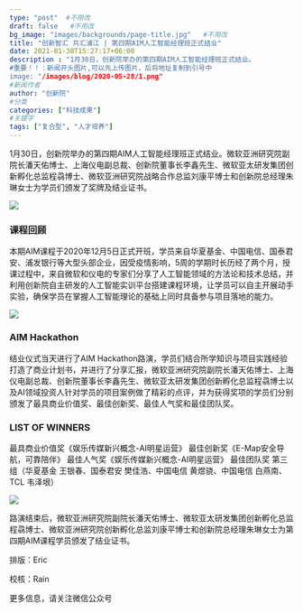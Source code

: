 ```yaml
---
type: "post"  #不用改
draft: false   #不用改
bg_image: "images/backgrounds/page-title.jpg"   #不用改
title: "创新智汇 共汇浦江 | 第四期AIM人工智能经理班正式结业"
date: 2021-01-30T15:27:17+06:00
description : "1月30日，创新院举办的第四期AIM人工智能经理班正式结业。
#重要！！：新闻开头图片,可以先上传图片，后将地址复制到引号中
image: "/images/blog/2020-05-28/1.png"
#新闻作者
author: "创新院"
#分类
categories: ["科技成果"]
#关键字
tags: ["复合型", "人才培养"]
---
```





1月30日，创新院举办的第四期AIM人工智能经理班正式结业。微软亚洲研究院副院长潘天佑博士、上海仪电副总裁、创新院董事长李鑫先生、微软亚太研发集团创新孵化总监程骉博士、微软亚洲研究院战略合作总监刘康平博士和创新院总经理朱琳女士为学员们颁发了奖牌及结业证书。

![](https://www.shaiic.com/picture/1614325353700.jpg)

### 课程回顾

本期AIM课程于2020年12月5日正式开班，学员来自华夏基金、中国电信、国泰君安、浦发银行等大型头部企业，因受疫情影响，5周的学期时长历经了两个月，授课过程中，来自微软和仪电的专家们分享了人工智能领域的方法论和技术总结，并利用创新院自主研发的人工智能实训平台搭建课程环境，让学员可以自主开展动手实验，确保学员在掌握人工智能理论的基础上同时具备参与项目落地的能力。



![](https://www.shaiic.com/picture/1614325472299.jpg)


### AIM Hackathon

结业仪式当天进行了AIM Hackathon路演，学员们结合所学知识与项目实践经验打造了商业计划书，并进行了分享汇报，微软亚洲研究院副院长潘天佑博士、上海仪电副总裁、创新院董事长李鑫先生、微软亚太研发集团创新孵化总监程骉博士以及AI领域投资人针对学员的项目案例做了精彩的点评，并为获得奖项的学员们分别颁发了最具商业价值奖、最佳创新奖、最佳人气奖和最佳团队奖。

### LIST OF WINNERS
最具商业价值奖《娱乐传媒新兴概念-AI明星运营》
最佳创新奖《E-Map安全导航，可靠陪伴》
最佳人气奖《娱乐传媒新兴概念-AI明星运营》
最佳团队奖 第三组（华夏基金 王银春、国泰君安 樊佳浩、中国电信 黄煜骁、中国电信 白燕南、TCL 韦泽垠）

![](https://www.shaiic.com/picture/1614325909954.jpg)

路演结束后，微软亚洲研究院副院长潘天佑博士、微软亚太研发集团创新孵化总监程骉博士、微软亚洲研究院创新孵化总监刘康平博士和创新院总经理朱琳女士为第四期AIM课程学员颁发了结业证书。






排版：Eric

校核：Rain

更多信息，请关注微信公众号
